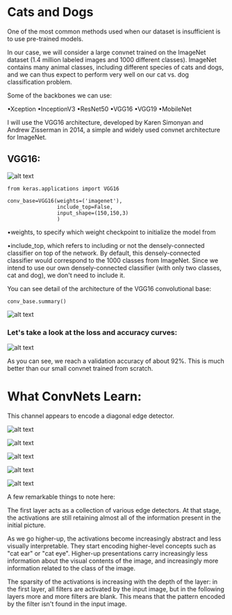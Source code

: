 # Cats and Dogs


One of the most common methods used when our dataset is insufficient is to use pre-trained models.

In our case, we will consider a large convnet trained on the ImageNet dataset (1.4 million labeled images and 1000 different classes). ImageNet contains many animal classes, including different species of cats and dogs, and we can thus expect to perform very well on our cat vs. dog classification problem.

Some of the backbones we can use:

•Xception
•InceptionV3
•ResNet50
•VGG16
•VGG19
•MobileNet

I will use the VGG16 architecture, developed by Karen Simonyan and Andrew Zisserman in 2014, a simple and widely used convnet architecture for ImageNet. 

## VGG16:

![alt text](https://neurohive.io/wp-content/uploads/2018/11/vgg16-1-e1542731207177.png)

    from keras.applications import VGG16
    
    conv_base=VGG16(weights=('imagenet'),
                    include_top=False,
                    input_shape=(150,150,3)
                    )

•weights, to specify which weight checkpoint to initialize the model from

•include_top, which refers to including or not the densely-connected classifier on top of the network. By default, this densely-connected classifier would correspond to the 1000 classes from ImageNet. Since we intend to use our own densely-connected classifier (with only two classes, cat and dog), we don't need to include it.

You can see detail of the architecture of the VGG16 convolutional base:


    conv_base.summary()
    
![alt text](https://i.imgyukle.com/2021/02/08/LnsuWG.jpg)

### Let's take a look at the loss and accuracy curves:


![alt text](https://i.hizliresim.com/hgRALi.jpg)

As you can see, we reach a validation accuracy of about 92%. This is much better than our small convnet trained from scratch.



# What ConvNets Learn:

This channel appears to encode a diagonal edge detector.

![alt text](https://i.hizliresim.com/LA0jJ3.jpg)

![alt text](https://i.hizliresim.com/zR8OMT.jpg)

![alt text](https://i.hizliresim.com/QQLRJW.jpg)

![alt text](https://i.hizliresim.com/Lai2Sh.jpg)

![alt text](https://i.hizliresim.com/PUVnye.jpg)

A few remarkable things to note here:

The first layer acts as a collection of various edge detectors. At that stage, the activations are still retaining almost all of the information present in the initial picture.

As we go higher-up, the activations become increasingly abstract and less visually interpretable. They start encoding higher-level concepts such as "cat ear" or "cat eye". Higher-up presentations carry increasingly less information about the visual contents of the image, and increasingly more information related to the class of the image.

The sparsity of the activations is increasing with the depth of the layer: in the first layer, all filters are activated by the input image, but in the following layers more and more filters are blank. This means that the pattern encoded by the filter isn't found in the input image.
